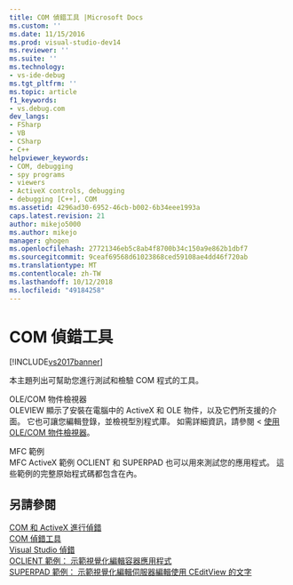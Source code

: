 ```yaml
---
title: COM 偵錯工具 |Microsoft Docs
ms.custom: ''
ms.date: 11/15/2016
ms.prod: visual-studio-dev14
ms.reviewer: ''
ms.suite: ''
ms.technology:
- vs-ide-debug
ms.tgt_pltfrm: ''
ms.topic: article
f1_keywords:
- vs.debug.com
dev_langs:
- FSharp
- VB
- CSharp
- C++
helpviewer_keywords:
- COM, debugging
- spy programs
- viewers
- ActiveX controls, debugging
- debugging [C++], COM
ms.assetid: 4296ad30-6952-46cb-b002-6b34eee1993a
caps.latest.revision: 21
author: mikejo5000
ms.author: mikejo
manager: ghogen
ms.openlocfilehash: 27721346eb5c8ab4f8700b34c150a9e862b1dbf7
ms.sourcegitcommit: 9ceaf69568d61023868ced59108ae4dd46f720ab
ms.translationtype: MT
ms.contentlocale: zh-TW
ms.lasthandoff: 10/12/2018
ms.locfileid: "49184258"
---
```

# <a name="com-debugging-tools"></a>COM 偵錯工具
[!INCLUDE[vs2017banner](../includes/vs2017banner.md)]

本主題列出可幫助您進行測試和檢驗 COM 程式的工具。  
  
 OLE/COM 物件檢視器  
 OLEVIEW 顯示了安裝在電腦中的 ActiveX 和 OLE 物件，以及它們所支援的介面。 它也可讓您編輯登錄，並檢視型別程式庫。 如需詳細資訊，請參閱 <<c0> [ 使用 OLE/COM 物件檢視器](http://msdn.microsoft.com/library/a3359e31-2869-451d-9571-129b4e8b41f0)。  
  
 MFC 範例  
 MFC ActiveX 範例 OCLIENT 和 SUPERPAD 也可以用來測試您的應用程式。 這些範例的完整原始程式碼都包含在內。  
  
## <a name="see-also"></a>另請參閱  
 [COM 和 ActiveX 進行偵錯](../debugger/com-and-activex-debugging.md)   
 [COM 偵錯工具](../debugger/com-debugging-tools.md)   
 [Visual Studio 偵錯](../debugger/debugging-in-visual-studio.md)   
 [OCLIENT 範例： 示範視覺化編輯容器應用程式](http://msdn.microsoft.com/en-us/8cd5c234-9a4e-4934-8f5d-bac189ad92c4)   
 [SUPERPAD 範例： 示範視覺化編輯伺服器編輯使用 CEditView 的文字](http://msdn.microsoft.com/en-us/7b14e975-d986-4e6a-8289-226485cfcb72)



